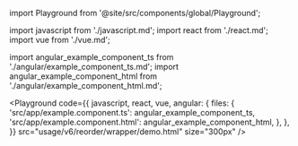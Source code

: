 import Playground from '@site/src/components/global/Playground';

import javascript from './javascript.md';
import react from './react.md';
import vue from './vue.md';

import angular_example_component_ts from './angular/example_component_ts.md';
import angular_example_component_html from './angular/example_component_html.md';

<Playground
  code={{
    javascript,
    react,
    vue,
    angular: {
      files: {
        'src/app/example.component.ts': angular_example_component_ts,
        'src/app/example.component.html': angular_example_component_html,
      },
    },
  }}
  src="usage/v6/reorder/wrapper/demo.html"
  size="300px"
/>

